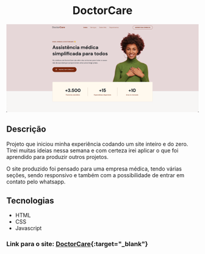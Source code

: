 ## <h1 align="center"> DoctorCare </h1>

![index.png](assets/Index.png)


## Descrição

Projeto que iniciou minha experiência codando um site inteiro e do zero. Tirei muitas ideias nessa semana e com certeza irei aplicar o que foi aprendido para produzir outros projetos.

O site produzido foi pensado para uma empresa médica, tendo várias seções, sendo responsivo e também com a possibilidade de entrar em contato pelo whatsapp. 

## Tecnologias

- HTML
- CSS
- Javascript

### Link para o site: [DoctorCare](https://matheusbma.github.io/matheusbma-NLW-Return-2022-Projeto-Origin/){:target="_blank"}
